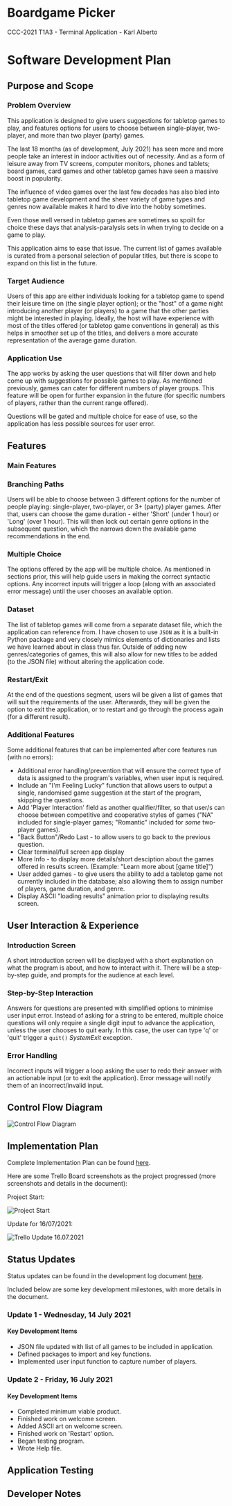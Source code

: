 # Boardgame Picker
CCC-2021 T1A3 - Terminal Application - Karl Alberto

# Software Development Plan

## Purpose and Scope

### Problem Overview

This application is designed to give users suggestions for tabletop games to play, and features options for users to choose between single-player, two-player, and more than two player (party) games.

The last 18 months (as of development, July 2021) has seen more and more people take an interest in indoor activities out of necessity. And as a form of leisure away from TV screens, computer monitors, phones and tablets; board games, card games and other tabletop games have seen a massive boost in popularity.

The influence of video games over the last few decades has also bled into tabletop game development and the sheer variety of game types and genres now available makes it hard to dive into the hobby sometimes.

Even those well versed in tabletop games are sometimes so spoilt for choice these days that analysis-paralysis sets in when trying to decide on a game to play.

This application aims to ease that issue. The current list of games available is curated from a personal selection of popular titles, but there is scope to expand on this list in the future.

### Target Audience

Users of this app are either individuals looking for a tabletop game to spend their leisure time on (the single player option); or the "host" of a game night introducing another player (or players) to a game that the other parties might be interested in playing. Ideally, the host will have experience with most of the titles offered (or tabletop game conventions in general) as this helps in smoother set up of the titles, and delivers a more accurate representation of the average game duration.

### Application Use

The app works by asking the user questions that will filter down and help come up with suggestions for possible games to play. As mentioned previously, games can cater for different numbers of player groups. This feature will be open for further expansion in the future (for specific numbers of players, rather than the current range offered).

Questions will be gated and multiple choice for ease of use, so the application has less possible sources for user error.


## Features

### **Main Features**

### Branching Paths

Users will be able to choose between 3 different options for the number of people playing: single-player, two-player, or 3+ (party) player games. After that, users can choose the game duration - either 'Short' (under 1 hour) or 'Long' (over 1 hour). This will then lock out certain genre options in the subsequent question, which the narrows down the available game recommendations in the end.

### Multiple Choice

The options offered by the app will be multiple choice. As mentioned in sections prior, this will help guide users in making the correct syntactic options. Any incorrect inputs will trigger a loop (along with an associated error message) until the user chooses an available option.

### Dataset

The list of tabletop games will come from a separate dataset file, which the application can reference from. I have chosen to use `JSON` as it is a built-in Python package and very closely mimics elements of dictionaries and lists we have learned about in class thus far. Outside of adding new genres/categories of games, this will also allow for new titles to be added (to the JSON file) without altering the application code.

### Restart/Exit

At the end of the questions segment, users wil be given a list of games that will suit the requirements of the user. Afterwards, they will be given the option to exit the application, or to restart and go through the process again (for a different result).

### **Additional Features**

Some additional features that can be implemented after core features run (with no errors):

* Additional error handling/prevention that will ensure the correct type of data is assigned to the program's variables, when user input is required.
* Include an "I'm Feeling Lucky" function that allows users to output a single, randomised game suggestion at the start of the program, skipping the questions.
* Add 'Player Interaction' field as another qualifier/filter, so that user/s can choose between competitive and cooperative styles of games ("NA" included for single-player games; "Romantic" included for _some_ two-player games).
* "Back Button"/Redo Last - to allow users to go back to the previous question.
* Clear terminal/full screen app display
* More Info - to display more details/short desciption about the games offered in results screen. (Example: "Learn more about [game title]")
* User added games - to give users the ability to add a tabletop game not currently included in the database; also allowing them to assign number of players, game duration, and genre.
* Display ASCII "loading results" animation prior to displaying results screen.

## User Interaction & Experience

### Introduction Screen

A short introduction screen will be displayed with a short explanation on what the program is about, and how to interact with it. There will be a step-by-step guide, and prompts for the audience at each level.

### Step-by-Step Interaction

Answers for questions are presented with simplified options to minimise user input error. Instead of asking for a string to be entered, multiple choice questions will only require a single digit input to advance the application, unless the user chooses to quit early. In this case, the user can type 'q' or 'quit' trigger a `quit()` *SystemExit* exception.

### Error Handling

Incorrect inputs will trigger a loop asking the user to redo their answer with an actionable input (or to exit the application). Error message will notify them of an incorrect/invalid input.

## Control Flow Diagram

![Control Flow Diagram]()

## Implementation Plan

Complete Implementation Plan can be found [here](./implementation-plan.md).

Here are some Trello Board screenshots as the project progressed (more screenshots and details in the document):

Project Start:

![Project Start](./assets/trelloProjectStart.png)

Update for 16/07/2021:

![Trello Update 16.07.2021](./assets/trelloUpdate16.07.2021.png)


## Status Updates

Status updates can be found in the development log document [here](./development-log.md).

Included below are some key development milestones, with more details in the document.

### Update 1 - Wednesday, 14 July 2021

#### **Key Development Items**

* JSON file updated with list of all games to be included in application.
* Defined packages to import and key functions.
* Implemented user input function to capture number of players.

### Update 2 - Friday, 16 July 2021

#### **Key Development Items**

* Completed minimum viable product.
* Finished work on welcome screen.
* Added ASCII art on welcome screen.
* Finished work on 'Restart' option.
* Began testing program.
* Wrote Help file.


## Application Testing

## Developer Notes
